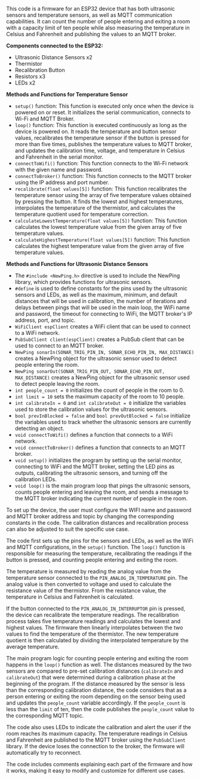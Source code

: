 This code is a firmware for an ESP32 device that has both ultrasonic sensors and temperature sensors, as well as MQTT communication capabilities. It can count the number of people entering and exiting a room with a capacity limit of ten people while also measuring the temperature in Celsius and Fahrenheit and publishing the values to an MQTT broker.

**Components connected to the ESP32:**
- Ultrasonic Distance Sensors x2
- Thermistor
- Recalibration Button
- Resistors x3
- LEDs x2

**Methods and Functions for Temperature Sensor**
- `setup()` function: This function is executed only once when the device is powered on or reset. It initializes the serial communication, connects to Wi-Fi and MQTT Broker.
- `loop()` function: This function is executed continuously as long as the device is powered on. It reads the temperature and button sensor values, recalibrates the temperature sensor if the button is pressed for more than five times, publishes the temperature values to MQTT broker, and updates the calibration time, voltage, and temperature in Celsius and Fahrenheit in the serial monitor.
- `connectToWifi()` function: This function connects to the Wi-Fi network with the given name and password.
- `connectToBroker()` function: This function connects to the MQTT broker using the IP address and port number.
- `recalibrate(float values[5])` function: This function recalibrates the temperature sensor using the array of five temperature values obtained by pressing the button. It finds the lowest and highest temperatures, interpolates the temperature of the thermistor, and calculates the temperature quotient used for temperature correction.
- `calculateLowestTemperature(float values[5])` function: This function calculates the lowest temperature value from the given array of five temperature values.
- `calculateHighestTemperature(float values[5])` function: This function calculates the highest temperature value from the given array of five temperature values.

**Methods and Functions for Ultrasonic Distance Sensors**
- The `#include <NewPing.h>` directive is used to include the NewPing library, which provides functions for ultrasonic sensors.
- `#define` is used to define constants for the pins used by the ultrasonic sensors and LEDs, as well as the maximum, minimum, and default distances that will be used in calibration, the number of iterations and delays between pings that will be used in the main loop, the WiFi name and password, the timeout for connecting to WiFi, the MQTT broker's IP address, port, and topic.
- `WiFiClient espClient` creates a WiFi client that can be used to connect to a WiFi network.
- `PubSubClient client(espClient)` creates a PubSub client that can be used to connect to an MQTT broker.
- `NewPing sonarIn(SONAR_TRIG_PIN_IN, SONAR_ECHO_PIN_IN, MAX_DISTANCE)` creates a NewPing object for the ultrasonic sensor used to detect people entering the room.
- `NewPing sonarOut(SONAR_TRIG_PIN_OUT, SONAR_ECHO_PIN_OUT, MAX_DISTANCE)` creates a NewPing object for the ultrasonic sensor used to detect people leaving the room.
- `int people_count = 0` initializes the count of people in the room to 0.
- `int limit = 10` sets the maximum capacity of the room to 10 people.
- `int calibrateIn = 0` and `int calibrateOut = 0` initialize the variables used to store the calibration values for the ultrasonic sensors.
- `bool prevInBlocked = false` and `bool prevOutBlocked = false` initialize the variables used to track whether the ultrasonic sensors are currently detecting an object.
- `void connectToWifi()` defines a function that connects to a WiFi network.
- `void connectToBroker()` defines a function that connects to an MQTT broker.
- `void setup()` initializes the program by setting up the serial monitor, connecting to WiFi and the MQTT broker, setting the LED pins as outputs, calibrating the ultrasonic sensors, and turning off the calibration LEDs.
- `void loop()` is the main program loop that pings the ultrasonic sensors, counts people entering and leaving the room, and sends a message to the MQTT broker indicating the current number of people in the room.

To set up the device, the user must configure the WIFI name and password and MQTT broker address and topic by changing the corresponding constants in the code. The calibration distances and recalibration process can also be adjusted to suit the specific use case.

The code first sets up the pins for the sensors and LEDs, as well as the WiFi and MQTT configurations, in the `setup()` function. The `loop()` function is responsible for measuring the temperature, recalibrating the readings if the button is pressed, and counting people entering and exiting the room.

The temperature is measured by reading the analog value from the temperature sensor connected to the `PIN_ANALOG_IN_TEMPERATURE` pin. The analog value is then converted to voltage and used to calculate the resistance value of the thermistor. From the resistance value, the temperature in Celsius and Fahrenheit is calculated.

If the button connected to the `PIN_ANALOG_IN_INTERRUPTOR` pin is pressed, the device can recalibrate the temperature readings. The recalibration process takes five temperature readings and calculates the lowest and highest values. The firmware then linearly interpolates between the two values to find the temperature of the thermistor. The new temperature quotient is then calculated by dividing the interpolated temperature by the average temperature.

The main program logic for counting people entering and exiting the room happens in the `loop()` function as well. The distances measured by the two sensors are compared to pre-set calibration distances (`calibrateIn` and `calibrateOut`) that were determined during a calibration phase at the beginning of the program. If the distance measured by the sensor is less than the corresponding calibration distance, the code considers that as a person entering or exiting the room depending on the sensor being used and updates the `people_count` variable accordingly. If the `people_count` is less than the `limit` of ten, then the code publishes the `people_count` value to the corresponding MQTT topic.

The code also uses LEDs to indicate the calibration and alert the user if the room reaches its maximum capacity. The temperature readings in Celsius and Fahrenheit are published to the MQTT broker using the `PubSubClient` library. If the device loses the connection to the broker, the firmware will automatically try to reconnect.

The code includes comments explaining each part of the firmware and how it works, making it easy to modify and customize for different use cases.
